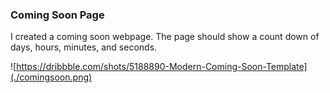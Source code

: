 
### Coming Soon Page

I created a coming soon webpage. The page should show a count down of days, hours, minutes, and seconds. 

 
 
 ![https://dribbble.com/shots/5188890-Modern-Coming-Soon-Template](./comingsoon.png)

